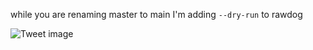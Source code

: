 while you are renaming master to main I'm adding `--dry-run` to rawdog


![Tweet image](/assets/crosspoast/GFHzGVsbQAAAFEt.jpg)

